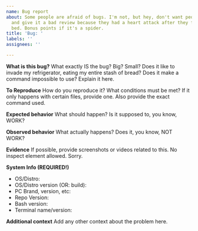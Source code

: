 ```yaml
---
name: Bug report
about: Some people are afraid of bugs. I'm not, but hey, don't want people to complain
  and give it a bad review because they had a heart attack after they found 5 on their
  bed. Bonus points if it's a spider.
title: 'Bug: '
labels: ''
assignees: ''

---
```


**What is this bug?**
What exactly IS the bug? Big? Small? Does it like to invade my refrigerator, eating my entire stash of bread? Does it make a command impossible to use? Explain it here.

**To Reproduce**
How do you reproduce it? What conditions must be met? If it only happens with certain files, provide one. Also provide the exact command used.

**Expected behavior**
What should happen? Is it supposed to, you know, WORK?

**Observed behavior**
What actually happens? Does it, you know, NOT WORK?

**Evidence**
If possible, provide screenshots or videos related to this. No inspect element allowed. Sorry.

**System Info (REQUIRED!)**
 - OS/Distro: 
 - OS/Distro version (OR: build):
 - PC Brand, version, etc:
 - Repo Version:
 - Bash version:
 - Terminal name/version:

**Additional context**
Add any other context about the problem here.
